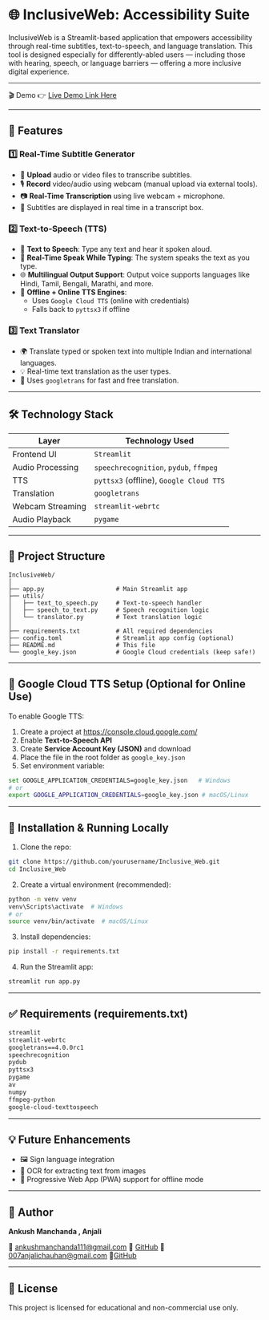 # 🌐 InclusiveWeb: Accessibility Suite

InclusiveWeb is a Streamlit-based application that empowers accessibility through real-time subtitles, text-to-speech, and language translation. This tool is designed especially for differently-abled users — including those with hearing, speech, or language barriers — offering a more inclusive digital experience.

-------------------------------------------------

🎬 Demo
👉 [Live Demo Link Here](https://your-demo-link.com)

-------------------------------------------------

## 🚀 Features

### 1️⃣ Real-Time Subtitle Generator
- 🎥 **Upload** audio or video files to transcribe subtitles.
- 🎙️ **Record** video/audio using webcam (manual upload via external tools).
- 📷 **Real-Time Transcription** using live webcam + microphone.
- 📄 Subtitles are displayed in real time in a transcript box.

### 2️⃣ Text-to-Speech (TTS)
- 📝 **Text to Speech**: Type any text and hear it spoken aloud.
- 💬 **Real-Time Speak While Typing**: The system speaks the text as you type.
- 🌐 **Multilingual Output Support**: Output voice supports languages like Hindi, Tamil, Bengali, Marathi, and more.
- 🧠 **Offline + Online TTS Engines**:
  - Uses `Google Cloud TTS` (online with credentials)
  - Falls back to `pyttsx3` if offline

### 3️⃣ Text Translator
- 🌍 Translate typed or spoken text into multiple Indian and international languages.
- 💡 Real-time text translation as the user types.
- 📘 Uses `googletrans` for fast and free translation.

-------------------------------------------------

## 🛠️ Technology Stack

| Layer            | Technology Used                              |
|------------------|----------------------------------------------|
| Frontend UI      | `Streamlit`                                  |
| Audio Processing | `speechrecognition`, `pydub`, `ffmpeg`       |
| TTS              | `pyttsx3` (offline), `Google Cloud TTS`      |
| Translation      | `googletrans`                                |
| Webcam Streaming | `streamlit-webrtc`                           |
| Audio Playback   | `pygame`                                     |

-------------------------------------------------

## 🧩 Project Structure

```
InclusiveWeb/
│
├── app.py                    # Main Streamlit app
├── utils/
│   ├── text_to_speech.py     # Text-to-speech handler
│   ├── speech_to_text.py     # Speech recognition logic
│   └── translator.py         # Text translation logic
│
├── requirements.txt          # All required dependencies
├── config.toml               # Streamlit app config (optional)
├── README.md                 # This file
└── google_key.json           # Google Cloud credentials (keep safe!)
```

-------------------------------------------------

## 🔐 Google Cloud TTS Setup (Optional for Online Use)

To enable Google TTS:
1. Create a project at https://console.cloud.google.com/
2. Enable **Text-to-Speech API**
3. Create **Service Account Key (JSON)** and download
4. Place the file in the root folder as `google_key.json`
5. Set environment variable:

```bash
set GOOGLE_APPLICATION_CREDENTIALS=google_key.json   # Windows
# or
export GOOGLE_APPLICATION_CREDENTIALS=google_key.json # macOS/Linux
```

-------------------------------------------------

## 🧪 Installation & Running Locally

1. Clone the repo:
```bash
git clone https://github.com/yourusername/Inclusive_Web.git
cd Inclusive_Web
```

2. Create a virtual environment (recommended):
```bash
python -m venv venv
venv\Scripts\activate  # Windows
# or
source venv/bin/activate  # macOS/Linux
```

3. Install dependencies:
```bash
pip install -r requirements.txt
```

4. Run the Streamlit app:
```bash
streamlit run app.py
```

-------------------------------------------------

## ✅ Requirements (requirements.txt)

```txt
streamlit
streamlit-webrtc
googletrans==4.0.0rc1
speechrecognition
pydub
pyttsx3
pygame
av
numpy
ffmpeg-python
google-cloud-texttospeech
```

-------------------------------------------------

## 💡 Future Enhancements

- 🖼️ Sign language integration
- 👀 OCR for extracting text from images
- 📶 Progressive Web App (PWA) support for offline mode

-------------------------------------------------

## 👤 Author

**Ankush Manchanda , Anjali**

📧 [ankushmanchanda111@gmail.com](mailto:ankushmanchanda111@gmail.com)
🔗 [GitHub](https://github.com/Ankush-Manchanda)
📧[007anjalichauhan@gmail.com](mailto:007anjalichauhan@gmail.com)
🔗[GitHub](https://github.com/Anjali-codehub)

-------------------------------------------------

## 📄 License

This project is licensed for educational and non-commercial use only.

